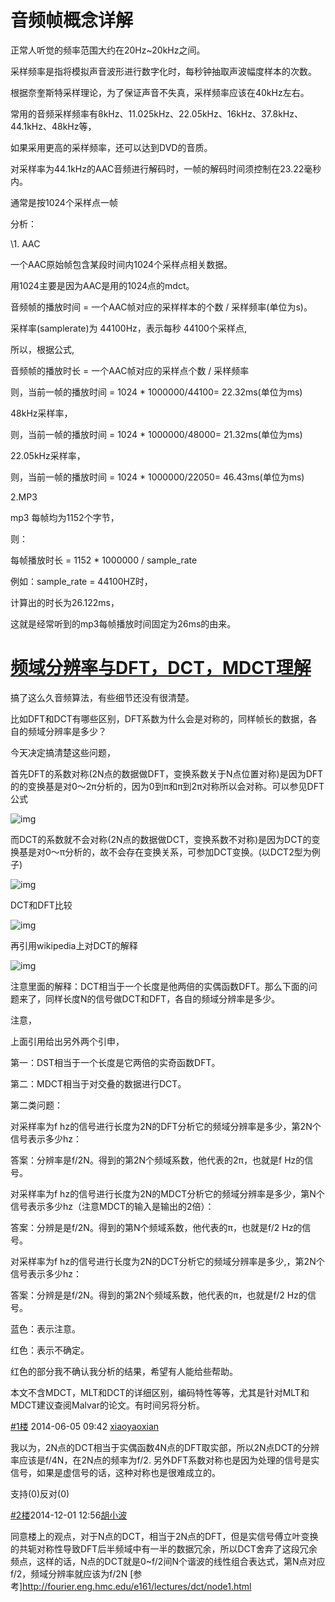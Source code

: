 # 音频帧概念详解

正常人听觉的频率范围大约在20Hz~20kHz之间。

采样频率是指将模拟声音波形进行数字化时，每秒钟抽取声波幅度样本的次数。

根据奈奎斯特采样理论，为了保证声音不失真，采样频率应该在40kHz左右。

常用的音频采样频率有8kHz、11.025kHz、22.05kHz、16kHz、37.8kHz、44.1kHz、48kHz等，

如果采用更高的采样频率，还可以达到DVD的音质。

对采样率为44.1kHz的AAC音频进行解码时，一帧的解码时间须控制在23.22毫秒内。

通常是按1024个采样点一帧

分析：

\1. AAC

一个AAC原始帧包含某段时间内1024个采样点相关数据。

用1024主要是因为AAC是用的1024点的mdct。

音频帧的播放时间 = 一个AAC帧对应的采样样本的个数 / 采样频率(单位为s)。

采样率(samplerate)为 44100Hz，表示每秒 44100个采样点, 

所以，根据公式,  

音频帧的播放时长 = 一个AAC帧对应的采样点个数 / 采样频率

则，当前一帧的播放时间 = 1024 * 1000000/44100= 22.32ms(单位为ms)

48kHz采样率，

则，当前一帧的播放时间 = 1024 * 1000000/48000= 21.32ms(单位为ms)

22.05kHz采样率，

则，当前一帧的播放时间 = 1024 * 1000000/22050= 46.43ms(单位为ms)

2.MP3 

mp3 每帧均为1152个字节， 

则：

每帧播放时长 = 1152 * 1000000 / sample_rate

例如：sample_rate = 44100HZ时， 

计算出的时长为26.122ms，

这就是经常听到的mp3每帧播放时间固定为26ms的由来。

# [频域分辨率与DFT，DCT，MDCT理解](http://www.cnblogs.com/gaozehua/p/3516556.html)

搞了这么久音频算法，有些细节还没有很清楚。

比如DFT和DCT有哪些区别，DFT系数为什么会是对称的，同样帧长的数据，各自的频域分辨率是多少？

今天决定搞清楚这些问题，

首先DFT的系数对称(2N点的数据做DFT，变换系数关于N点位置对称)是因为DFT的的变换基是对0～2π分析的，因为0到π和π到2π对称所以会对称。可以参见DFT公式

![img](http://images.cnitblog.com/blog/134485/201401/122058120192.png)

而DCT的系数就不会对称(2N点的数据做DCT，变换系数不对称)是因为DCT的变换基是对0～π分析的，故不会存在变换关系，可参加DCT变换。(以DCT2型为例子)

![img](http://images.cnitblog.com/blog/134485/201401/122058225198.png)

DCT和DFT比较

![img](http://images.cnitblog.com/blog/134485/201401/122058433633.png)

 

再引用wikipedia上对DCT的解释

![img](http://images.cnitblog.com/blog/134485/201401/122059421911.png)

注意里面的解释：DCT相当于一个长度是他两倍的实偶函数DFT。那么下面的问题来了，同样长度N的信号做DCT和DFT，各自的频域分辨率是多少。

 

注意，

上面引用给出另外两个引申，

第一：DST相当于一个长度是它两倍的实奇函数DFT。

第二：MDCT相当于对交叠的数据进行DCT。

 

第二类问题：

对采样率为f hz的信号进行长度为2N的DFT分析它的频域分辨率是多少，第2N个信号表示多少hz：

答案：分辨率是f/2N。得到的第2N个频域系数，他代表的2π，也就是f Hz的信号。

对采样率为f hz的信号进行长度为2N的MDCT分析它的频域分辨率是多少，第N个信号表示多少hz（注意MDCT的输入是输出的2倍）：

答案：分辨是是f/2N。得到的第N个频域系数，他代表的π，也就是f/2 Hz的信号。

对采样率为f hz的信号进行长度为2N的DCT分析它的频域分辨率是多少,，第2N个信号表示多少hz：

答案：分辨是是f/2N。得到的第2N个频域系数，他代表的π，也就是f/2 Hz的信号。

 

蓝色：表示注意。

红色：表示不确定。

 

红色的部分我不确认我分析的结果，希望有人能给些帮助。

 

本文不含MDCT，MLT和DCT的详细区别，编码特性等等，尤其是针对MLT和MDCT建议查阅Malvar的论文。有时间另将分析。

 

[#1楼](http://www.cnblogs.com/gaozehua/p/3516556.html#2958128) 2014-06-05 09:42 [xiaoyaoxian](http://home.cnblogs.com/u/640043/) [ ](http://msg.cnblogs.com/send/xiaoyaoxian)

我以为，2N点的DCT相当于实偶函数4N点的DFT取实部，所以2N点DCT的分辨率应该是f/4N，在2N点的频率为f/2.
另外DFT系数对称也是因为处理的信号是实信号，如果是虚信号的话，这种对称也是很难成立的。

支持(0)反对(0)

 

[#2楼](http://www.cnblogs.com/gaozehua/p/3516556.html#3075466)2014-12-01 12:56[胡小波](http://home.cnblogs.com/u/79840/)[ ](http://msg.cnblogs.com/send/胡小波)

同意楼上的观点，对于N点的DCT，相当于2N点的DFT，但是实信号傅立叶变换的共轭对称性导致DFT后半频域中有一半的数据冗余，所以DCT舍弃了这段冗余频点，这样的话，N点的DCT就是0~f/2间N个谐波的线性组合表达式，第N点对应f/2，频域分辨率就应该为f/2N
[参考]http://fourier.eng.hmc.edu/e161/lectures/dct/node1.html

